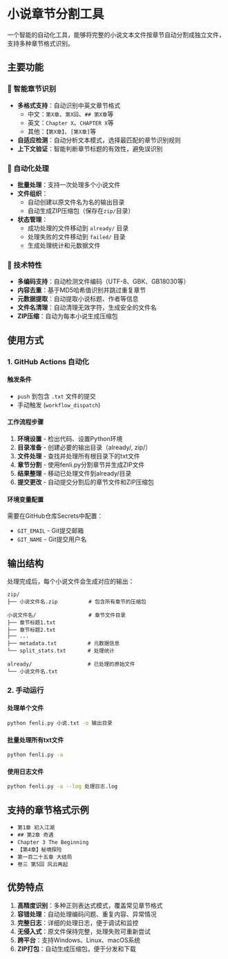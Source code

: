 # 小说章节分割工具

一个智能的自动化工具，能够将完整的小说文本文件按章节自动分割成独立文件，支持多种章节格式识别。

## 主要功能

### 🎯 智能章节识别
- **多格式支持**：自动识别中英文章节格式
  - 中文：`第X章`、`第X回`、`## 第X章`等
  - 英文：`Chapter X`、`CHAPTER X`等
  - 其他：`【第X章】`、`[第X章]`等
- **自适应检测**：自动分析文本模式，选择最匹配的章节识别规则
- **上下文验证**：智能判断章节标题的有效性，避免误识别

### 📁 自动化处理
- **批量处理**：支持一次处理多个小说文件
- **文件组织**：
  - 自动创建以原文件名为名的输出目录
  - 自动生成ZIP压缩包（保存在`zip/`目录）
- **状态管理**：
  - 成功处理的文件移动到 `already/` 目录
  - 处理失败的文件移动到 `failed/` 目录
  - 生成处理统计和元数据文件

### 🔧 技术特性
- **多编码支持**：自动检测文件编码（UTF-8、GBK、GB18030等）
- **内容去重**：基于MD5哈希值识别并跳过重复章节
- **元数据提取**：自动提取小说标题、作者等信息
- **文件名清理**：自动清理无效字符，生成安全的文件名
- **ZIP压缩**：自动为每本小说生成压缩包

## 使用方式

### 1. GitHub Actions 自动化

#### 触发条件
- `push` 到包含 `.txt` 文件的提交
- 手动触发 (`workflow_dispatch`)

#### 工作流程步骤
1. **环境设置** - 检出代码、设置Python环境
2. **目录准备** - 创建必要的输出目录（already/, zip/）
3. **文件处理** - 查找并处理所有根目录下的txt文件
4. **章节分割** - 使用fenli.py分割章节并生成ZIP文件
5. **结果整理** - 移动已处理文件到already/目录
6. **提交更改** - 自动提交分割后的章节文件和ZIP压缩包

#### 环境变量配置
需要在GitHub仓库Secrets中配置：
- `GIT_EMAIL` - Git提交邮箱
- `GIT_NAME` - Git提交用户名

## 输出结构

处理完成后，每个小说文件会生成对应的输出：

```
zip/
├── 小说文件名.zip          # 包含所有章节的压缩包

小说文件名/                 # 章节文件目录
├── 章节标题1.txt
├── 章节标题2.txt
├── ...
├── metadata.txt          # 元数据信息
└── split_stats.txt       # 处理统计

already/                  # 已处理的原始文件
└── 小说文件名.txt
```

### 2. 手动运行

#### 处理单个文件
```bash
python fenli.py 小说.txt -o 输出目录
```

#### 批量处理所有txt文件
```bash
python fenli.py -a
```

#### 使用日志文件
```bash
python fenli.py -a --log 处理日志.log
```

## 支持的章节格式示例

- `第1章 初入江湖`
- `## 第2章 奇遇`
- `Chapter 3 The Beginning`
- `【第4章】秘境探险`
- `第一百二十五章 大结局`
- `卷三 第5回 风云再起`

## 优势特点

1. **高精度识别**：多种正则表达式模式，覆盖常见章节格式
2. **容错处理**：自动处理编码问题、重复内容、异常情况
3. **完整日志**：详细的处理日志，便于调试和监控
4. **无侵入式**：原文件保持完整，处理失败可重新尝试
5. **跨平台**：支持Windows、Linux、macOS系统
6. **ZIP打包**：自动生成压缩包，便于分发和下载

#